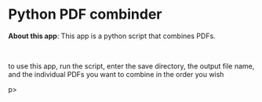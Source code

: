 <h1>Python PDF combinder</h1>

<p><b>About this app</b>: This app is a python script that combines PDFs.</p>
<br><p>to use this app, run the script, enter the save directory, the output file name, and the individual PDFs you want to combine in the order you wish</p>p>
